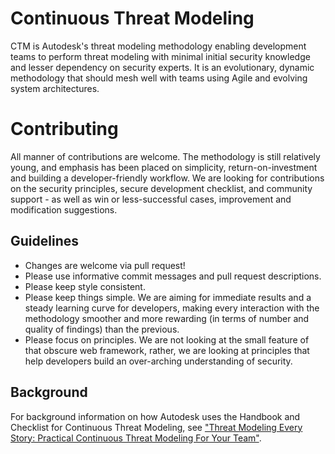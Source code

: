 # Continuous Threat Modeling

CTM is Autodesk's threat modeling methodology enabling development teams to perform threat modeling with minimal initial security knowledge and lesser dependency on security experts. It is an evolutionary, dynamic methodology that should mesh well with teams using Agile and evolving system architectures.

# Contributing

All manner of contributions are welcome. The methodology is still relatively young, and emphasis has been placed on simplicity, return-on-investment and building a developer-friendly workflow. We are looking for contributions on the security principles, secure development checklist, and community support - as well as win or less-successful cases, improvement and modification suggestions.

## Guidelines

* Changes are welcome via pull request!
* Please use informative commit messages and pull request descriptions.
* Please keep style consistent.
* Please keep things simple. We are aiming for immediate results and a steady learning curve for developers, making every interaction with the methodology smoother and more rewarding (in terms of number and quality of findings) than the previous.
* Please focus on principles. We are not looking at the small feature of that obscure web framework, rather, we are looking at principles that help developers build an over-arching understanding of security.

## Background

For background information on how Autodesk uses the Handbook and Checklist for Continuous Threat Modeling, see ["Threat Modeling Every Story: Practical Continuous Threat Modeling For Your Team"](https://www.youtube.com/watch?v=VbW-X0j35gw).
